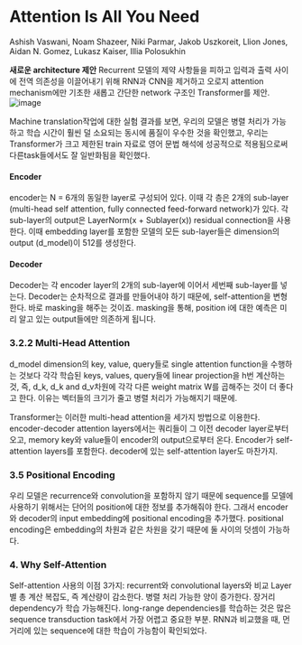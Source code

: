 # Attention Is All You Need

Ashish Vaswani, Noam Shazeer, Niki Parmar, Jakob Uszkoreit, Llion Jones, Aidan N. Gomez, Lukasz Kaiser, Illia Polosukhin
 
**새로운 architecture 제안**
Recurrent 모델의 제약 사항들을 피하고 입력과 출력 사이에 전역 의존성을 이끌어내기 위해 RNN과 CNN을 제거하고 오로지 attention mechanism에만 기초한 새롭고 간단한 network 구조인 Transformer를 제안. 
![image](https://user-images.githubusercontent.com/68283760/115333585-e316e800-a1d4-11eb-95c9-fe0b44a5ed2b.png)

Machine translation작업에 대한 실험 결과를 보면, 우리의 모델은 병렬 처리가 가능하고 학습 시간이 훨씬 덜 소요되는 동시에 품질이 우수한 것을 확인했고, 우리는 Transformer가 크고 제한된 train 자료로 영어 문법 해석에 성공적으로 적용됨으로써 다른task들에서도 잘 일반화됨을 확인했다.

#### Encoder
encoder는 N = 6개의 동일한 layer로 구성되어 있다. 이때 각 층은 2개의 sub-layer (multi-head self attention, fully connected feed-forward network)가 있다. 각 sub-layer의 output은 LayerNorm(x + Sublayer(x)) residual connection을 사용한다. 이때 embedding layer를 포함한 모델의 모든 sub-layer들은 dimension의 output (d_model)이 512를 생성한다.
#### Decoder
Decoder는 각 encoder layer의 2개의 sub-layer에 이어서 세번째 sub-layer를 넣는다. Decoder는 순차적으로 결과를 만들어내야 하기 때문에, self-attention을 변형한다. 바로 masking을 해주는 것이죠. masking을 통해, position i에 대한 예측은 미리 알고 있는 output들에만 의존하게 됩니다. 

### 3.2.2 Multi-Head Attention
d_model dimension의 key, value, query들로 single attention function을 수행하는 것보다 각각 학습된 keys, values, query들에 linear projection을 h번 계산하는 것, 즉, d_k, d_k and d_v차원에 각각 다른 weight matrix W를 곱해주는 것이 더 좋다고 한다. 이유는 벡터들의 크기가 줄고 병렬 처리가 가능해지기 때문에. 
 
Transformer는 이러한 multi-head attention을 세가지 방법으로 이용한다.
	encoder-decoder attention layers에서는 쿼리들이 그 이전 decoder layer로부터 오고, memory key와 value들이 encoder의 output으로부터 온다.
	Encoder가 self-attention layers를 포함한다. 
	decoder에 있는 self-attention layer도 마찬가지.

### 3.5 Positional Encoding
우리 모델은 recurrence와 convolution을 포함하지 않기 때문에 sequence를 모델에 사용하기 위해서는 단어의 position에 대한 정보를 추가해줘야 한다. 그래서 encoder와 decoder의 input embedding에 positional encoding을 추가했다. positional encoding은 embedding의 차원과 같은 차원을 갖기 때문에 둘 사이의 덧셈이 가능하다.

### 4. Why Self-Attention
Self-attention 사용의 이점 3가지: recurrent와 convolutional layers와 비교
	Layer 별 총 계산 복잡도, 즉 계산량이 감소한다. 
	병렬 처리 가능한 양이 증가한다. 
	장거리 dependency가 학습 가능해진다. long-range dependencies를 학습하는 것은 많은 sequence transduction task에서 가장 어렵고 중요한 부분. RNN과 비교했을 때, 먼 거리에 있는 sequence에 대한 학습이 가능함이 확인되었다. 
